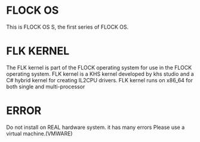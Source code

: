 # FLOCK OS
This is FLOCK OS S, the first series of FLOCK OS.
# FLK KERNEL
The FLK kernel is part of the FLOCK operating system for use in the FLOCK operating system.
FLK kernel is a KHS kernel developed by khs studio and a C# hybrid kernel for creating IL2CPU drivers. FLK kernel runs on x86_64 for both single and multi-processor
# ERROR
Do not install on REAL hardware system. it has many errors
Please use a virtual machine.(VMWARE)
